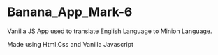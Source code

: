 # Banana_App_Mark-6

Vanilla JS App used to translate English Language to Minion Language.

Made using Html,Css and Vanilla Javascript
